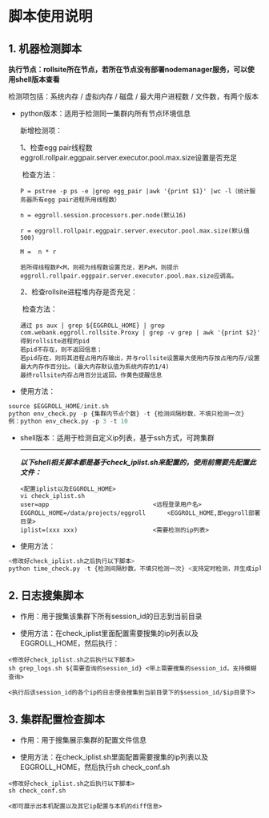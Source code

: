 # 脚本使用说明



## 1. 机器检测脚本

**执行节点：rollsite所在节点，若所在节点没有部署nodemanager服务，可以使用shell版本查看**

检测项包括：系统内存 / 虚拟内存 / 磁盘 / 最大用户进程数 / 文件数，有两个版本

- python版本：适用于检测同一集群内所有节点环境信息

  新增检测项：

  1、检查egg pair线程数eggroll.rollpair.eggpair.server.executor.pool.max.size设置是否充足

  ​	检查方法：

  ```shell
  P = pstree -p ps -e |grep egg_pair |awk '{print $1}' |wc -l（统计服务器所有egg pair进程所用线程数）
  
  n = eggroll.session.processors.per.node(默认16)
  
  r = eggroll.rollpair.eggpair.server.executor.pool.max.size(默认值500)
  
  M =  n * r  
  
  若所得线程数P<M，则视为线程数设置充足，若P≥M，则提示eggroll.rollpair.eggpair.server.executor.pool.max.size应调高。
  ```

  2、检查rollsite进程堆内存是否充足：

  ​	检查方法：

  ```shell
  通过 ps aux | grep ${EGGROLL_HOME} | grep com.webank.eggroll.rollsite.Proxy | grep -v grep | awk '{print $2}' 得到rollsite进程的pid
  若pid不存在，则不返回信息；
  若pid存在，则将其进程占用内存输出，并与rollsite设置最大使用内存按占用内存/设置最大内存作百分比。(最大内存默认值为系统内存的1/4)
  最终rollsite内存占用百分比返回，作黄色提醒信息
  ```

- 使用方法：

```python
source $EGGROLL_HOME/init.sh
python env_check.py -p {集群内节点个数} -t {检测间隔秒数，不填只检测一次}
例：python env_check.py -p 3 -t 10
```



- shell版本：适用于检测自定义ip列表，基于ssh方式，可跨集群

  ------

  ***以下shell相关脚本都是基于check_iplist.sh来配置的，使用前需要先配置此文件：***

  ```shell
  <配置iplist以及EGGROLL_HOME>
  vi check_iplist.sh
  user=app							   <远程登录用户名>
  EGGROLL_HOME=/data/projects/eggroll	   <EGGROLL_HOME,即eggroll部署目录>
  iplist=(xxx xxx)					   <需要检测的ip列表>
  ```

- 使用方法：

```python
<修改好check_iplist.sh之后执行以下脚本>
python time_check.py -t {检测间隔秒数，不填只检测一次} <支持定时检测，并生成iplist中所有ip的环境信息到当前目录下>
```

 

## 2. 日志搜集脚本

- 作用：用于搜集该集群下所有session_id的日志到当前目录

- 使用方法：在check_iplist里面配置需要搜集的ip列表以及EGGROLL_HOME，然后执行：

```shell
<修改好check_iplist.sh之后执行以下脚本>
sh grep_logs.sh ${需要查询的session_id} <带上需要搜集的session_id，支持模糊查询>

<执行后该session_id的各个ip的日志便会搜集到当前目录下的$session_id/$ip目录下>
```



## 3. 集群配置检查脚本

- 作用：用于搜集展示集群的配置文件信息

- 使用方法：在check_iplist.sh里面配置需要搜集的ip列表以及EGGROLL_HOME，然后执行sh check_conf.sh

```shell
<修改好check_iplist.sh之后执行以下脚本>
sh check_conf.sh

<即可展示出本机配置以及其它ip配置与本机的diff信息>
```

